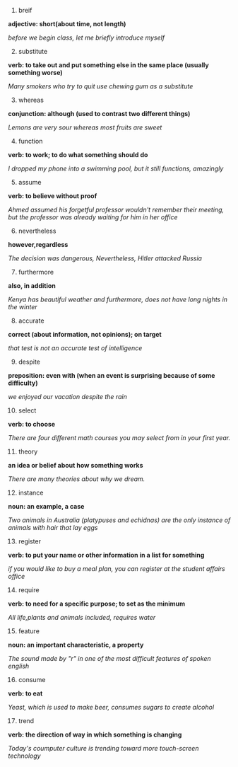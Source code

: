 1. breif

**adjective: short(about time, not length)**

*before we begin class, let me briefly introduce myself*


2. substitute

**verb: to take out and put something else in the same place (usually something worse)**

*Many smokers who try to quit use chewing gum as a substitute*

3. whereas

**conjunction: although (used to contrast two different things)**

*Lemons are very sour whereas most fruits are sweet*

4. function

**verb: to work; to do what something should do**

*I dropped my phone into a swimming pool, but it still functions, amazingly*

5. assume

**verb: to believe without proof**

*Ahmed assumed his forgetful professor wouldn't remember their meeting, but the professor was already waiting for him in her office*

6. nevertheless

**however,regardless**

*The decision was dangerous, Nevertheless, Hitler attacked Russia*

7. furthermore

**also, in addition**

*Kenya has beautiful weather and furthermore, does not have long nights in the winter*

8. accurate

**correct (about information, not opinions); on target**

*that test is not an accurate test of intelligence*

9. despite

**preposition: even with (when an event is surprising because of some difficulty)**

*we enjoyed our vacation despite the rain*

10. select

**verb: to choose**

*There are four different math courses you may select from in your first year.*

11. theory

**an idea or belief about how something works**

*There are many theories about why we dream.*

12. instance

**noun: an example, a case**

*Two animals in Australia (platypuses and echidnas) are the only instance of animals with hair that lay eggs*

13. register

**verb: to put your name or other information in a list for something**

*if you would like to buy a meal plan, you can register at the student affairs office*

14. require

**verb: to need for a specific purpose; to set as the minimum**

*All life,plants and animals included, requires water*

15. feature

**noun: an important characteristic, a property**

*The sound made by "r" in one of the most difficult features of spoken english*

16. consume

**verb: to eat**

*Yeast, which is used to make beer, consumes sugars to create alcohol*

17. trend

**verb: the direction of way in which something is changing**

*Today's coumputer culture is trending toward more touch-screen technology*
